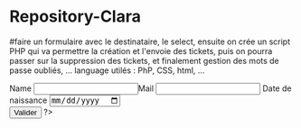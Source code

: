 # Repository-Clara
#faire un formulaire avec le destinataire, le select, ensuite on crée un script PHP qui va permettre la création et l'envoie des tickets, puis on pourra passer sur la suppression des tickets, et finalement gestion des mots de passe oubliés, ... language utilés : PhP, CSS, html, ...

<?php
$recipient


<form action="cible.php" method="get">
  <label for='idName'>Name</label>
  <input type='name' name='name' id='idName'
  
	<label for='idLogin'>Mail</label>
	<input type='email' name='mail' id='idLogin' required="required"/>

	<label for='idDate'>Date de naissance</label>
	<input type='date' name='date' id='idDate' />

	<br />
	<input type='submit' value='Valider' />
</form>


?>
